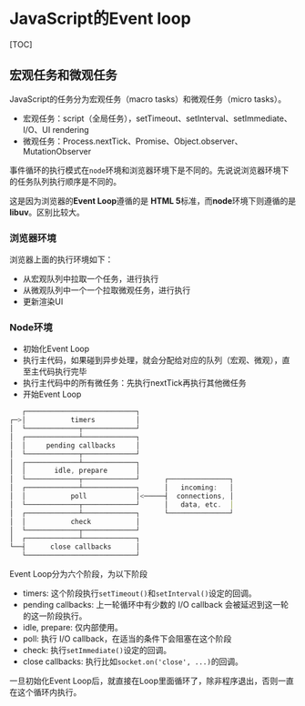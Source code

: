 # JavaScript的Event loop

[TOC]

## 宏观任务和微观任务

JavaScript的任务分为宏观任务（macro tasks）和微观任务（micro tasks）。

- 宏观任务：script（全局任务），setTimeout、setInterval、setImmediate、I/O、UI rendering
- 微观任务：Process.nextTick、Promise、Object.observer、MutationObserver

事件循环的执行模式在`node`环境和浏览器环境下是不同的。先说说浏览器环境下的任务队列执行顺序是不同的。

这是因为浏览器的**Event Loop**遵循的是 **HTML 5**标准，而**node**环境下则遵循的是**libuv**。区别比较大。

### 浏览器环境

浏览器上面的执行环境如下：

- 从宏观队列中拉取一个任务，进行执行
- 从微观队列中一个一个拉取微观任务，进行执行
- 更新渲染UI

### Node环境

- 初始化Event Loop
- 执行主代码，如果碰到异步处理，就会分配给对应的队列（宏观、微观），直至主代码执行完毕
- 执行主代码中的所有微任务：先执行nextTick再执行其他微任务
- 开始Event Loop



```js
   ┌───────────────────────────┐
┌─>│           timers          │
│  └─────────────┬─────────────┘
│  ┌─────────────┴─────────────┐
│  │     pending callbacks     │
│  └─────────────┬─────────────┘
│  ┌─────────────┴─────────────┐
│  │       idle, prepare       │
│  └─────────────┬─────────────┘      ┌───────────────┐
│  ┌─────────────┴─────────────┐      │   incoming:   │
│  │           poll            │<─────┤  connections, │
│  └─────────────┬─────────────┘      │   data, etc.  │
│  ┌─────────────┴─────────────┐      └───────────────┘
│  │           check           │
│  └─────────────┬─────────────┘
│  ┌─────────────┴─────────────┐
└──┤      close callbacks      │
   └───────────────────────────┘
```

Event Loop分为六个阶段，为以下阶段

- timers: 这个阶段执行`setTimeout()`和`setInterval()`设定的回调。
- pending callbacks: 上一轮循环中有少数的 I/O callback 会被延迟到这一轮的这一阶段执行。
- idle, prepare: 仅内部使用。
- poll: 执行 I/O callback，在适当的条件下会阻塞在这个阶段
- check: 执行`setImmediate()`设定的回调。
- close callbacks: 执行比如`socket.on('close', ...)`的回调。

一旦初始化Event Loop后，就直接在Loop里面循环了，除非程序退出，否则一直在这个循环内执行。